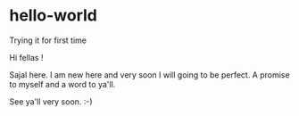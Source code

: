 # hello-world
Trying it for first time

Hi fellas ! 

Sajal here. I am new here and very soon I will going to be perfect. 
A promise to myself and a word to ya'll. 

See ya'll very soon. :-) 
